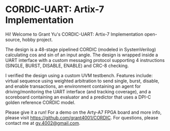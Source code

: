 # CORDIC-UART: Artix-7 Implementation

Hi! Welcome to Grant Yu's CORDIC-UART: Artix-7 Implementation open-source, hobby project.

The design is a 48-stage pipelined CORDIC (modeled in SystemVerilog) calculating cos and sin of an input angle. The design is wrapped inside a UART interface with a custom messaging protocol supporting 4 instructions (SINGLE, BURST, DISABLE, ENABLE) and CRC-8 checking.

I verified the design using a custom UVM testbench. Features include: virtual sequence using weighted arbitration to send single, burst, disable, and enable transactions, an environment containing an agent for driving/monitoring the UART interface (and tracking coverage), and a scoreboard containing an evaluator and a predictor that uses a DPI-C golden reference CORDIC model.

Please give it a run! For a demo on the Arty-A7 FPGA board and more info, please visit https://github.com/grant4001/CORDIC. For questions, please contact me at gy.4002@gmail.com.
